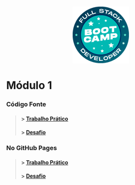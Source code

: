 <p align="center">
  <img src="./Imagens/bootcamp-logo.png" alt="Logo Bootcamp"/>
</p>

# Módulo 1

  ### Código Fonte
  > #### > [Trabalho Prático](./Trabalho-Pratico-1)
  > #### > [Desafio](./Desafio-1)
  
  ### No GitHub Pages
  > #### > [Trabalho Prático]()
  > #### > [Desafio]()
